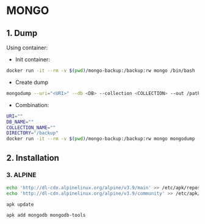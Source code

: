 # MONGO

## 1. Dump
Using container:
- Init container:
```bash
docker run -it --rm -v $(pwd)/mongo-backup:/backup:rw mongo /bin/bash
```

- Create dump
```bash
mongodump --uri="<URI>" --db <DB> --collection <COLLECTION> --out /path/to/directory
```

- Combination:
```bash
URI=""
DB_NAME=""
COLLECTION_NAME=""
DIRECTORY="/backup"
docker run -it --rm -v $(pwd)/mongo-backup:/backup:rw mongo mongodump --uri="${URI}" --db ${DB_NAME} --collection ${COLLECTION_NAME} --out ${DIRECTORY}
```

## 2. Installation
### 3. ALPINE
```bash
echo 'http://dl-cdn.alpinelinux.org/alpine/v3.9/main' >> /etc/apk/repositories
echo 'http://dl-cdn.alpinelinux.org/alpine/v3.9/community' >> /etc/apk/repositories

apk update

apk add mongodb mongodb-tools
```
